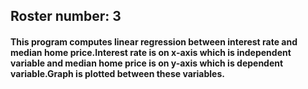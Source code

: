 ## Roster number: 3
#### This program computes linear regression between interest rate and median home price.Interest rate is on x-axis which is independent variable and median home price is on y-axis which is dependent variable.Graph is plotted between these variables.

